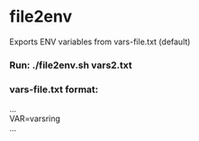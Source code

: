 # file2env   
Exports ENV variables from vars-file.txt (default)   
  
### Run: ./file2env.sh vars2.txt  
  
### vars-file.txt format:  
...  
 VAR=varsring  
...  


